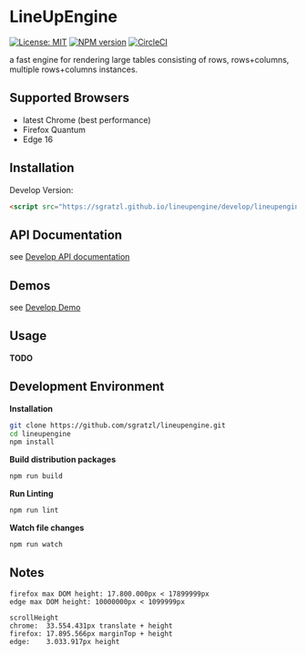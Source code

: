 LineUpEngine
============
[![License: MIT][mit-image]][mit-url] [![NPM version][npm-image]][npm-url]  [![CircleCI][ci-image]][ci-url] 

a fast engine for rendering large tables consisting of rows, rows+columns, multiple rows+columns instances. 

Supported Browsers
------------------

 * latest Chrome (best performance)
 * Firefox Quantum
 * Edge 16

Installation
------------

Develop Version:

```html
<script src="https://sgratzl.github.io/lineupengine/develop/lineupengine.min.js"></script>
```

API Documentation
-----------------

see [Develop API documentation](https://sgratzl.github.io/lineupengine/develop/docs)

Demos
-----

see [Develop Demo](https://sgratzl.github.io/lineupengine/develop/demo)


Usage
-----

**TODO**


Development Environment
-----------------------

**Installation**

```bash
git clone https://github.com/sgratzl/lineupengine.git
cd lineupengine
npm install
```

**Build distribution packages**

```bash
npm run build
```

**Run Linting**

```bash
npm run lint
```


**Watch file changes**

```bash
npm run watch
```

Notes
-----

```
firefox max DOM height: 17.800.000px < 17899999px
edge max DOM height: 10000000px < 1099999px

scrollHeight
chrome:  33.554.431px translate + height
firefox: 17.895.566px marginTop + height
edge:    3.033.917px height
```

[npm-image]: https://badge.fury.io/js/lineupengine.svg
[npm-url]: https://npmjs.org/package/lineupengine
[mit-image]: https://img.shields.io/badge/License-MIT-yellow.svg
[mit-url]: https://opensource.org/licenses/MIT
[ci-image]: https://circleci.com/gh/sgratzl/lineupengine.svg?style=shield
[ci-url]: https://circleci.com/gh/sgratzl/lineupengine
